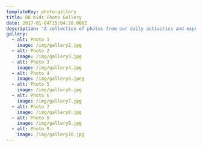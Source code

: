 ```yaml
---
templateKey: photo-gallery
title: RB Kids Photo Gallery
date: 2017-01-04T15:04:10.000Z
description: 'A collection of photos from our daily activities and experiences. '
gallery:
  - alt: Photo 1
    image: /img/gallery2.jpg
  - alt: Photo 2
    image: /img/gallery3.jpg
  - alt: Photo 3
    image: /img/gallery4.jpg
  - alt: Photo 4
    image: /img/gallery5.jpeg
  - alt: Photo 5
    image: /img/gallery6.jpg
  - alt: Photo 6
    image: /img/gallery7.jpg
  - alt: Photo 7
    image: /img/gallery8.jpg
  - alt: Photo 8
    image: /img/gallery9.jpg
  - alt: Photo 9
    image: /img/gallery10.jpg
---
```


